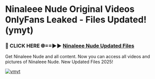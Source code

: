 # Ninaleee Nude Original Videos 0nlyFans Leaked - Files Updated! (ymyt)

<h3>🔴 CLICK HERE 🌐==►► <a href="https://tinyurl.com/52m3yx9h" rel="nofollow">Ninaleee Nude Updated Files</a></h3>

Get Ninaleee Nude and all content. Now you can access all videos and pictures of Ninaleee Nude. New Updated Files 2025!

[![ymyt](https://i.imgur.com/TnHtlc8.gif)](https://tinyurl.com/52m3yx9h)
